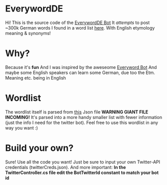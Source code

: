 # EverywordDE
Hi! This is the source code of the [EverywordDE Bot](https://twitter.com/everywordDE)
It *attempts* to post ~300k German words I found in a word list [here](https://kaikki.org/dictionary/German/words.html).
With English etymology meaning & synonyms!

# Why?
Because it's **fun** And I was inspired by the aweseome [Everyword Bot](https://twitter.com/Everyword)
And maybe some English speakers can learn some German, due too the Etm. Meaning etc. being in English

# Wordlist
The wordlist itself is parsed from [this](https://kaikki.org/dictionary/German/words/kaikki.org-dictionary-German-words.json) Json file **WARNING GIANT FILE INCOMING!**
It's parsed into a more handy smaller list with fewer information (just the info I need for the twitter bot).
Feel free to use this wordlist in any way you want :)

# Build your own?
Sure! Use all the code you want! Just be sure to input your own Twitter-API credentials (twitterCreds.json). And more important: **In the TwitterController.cs file edit the BotTwitterId constant to match your bot id**
